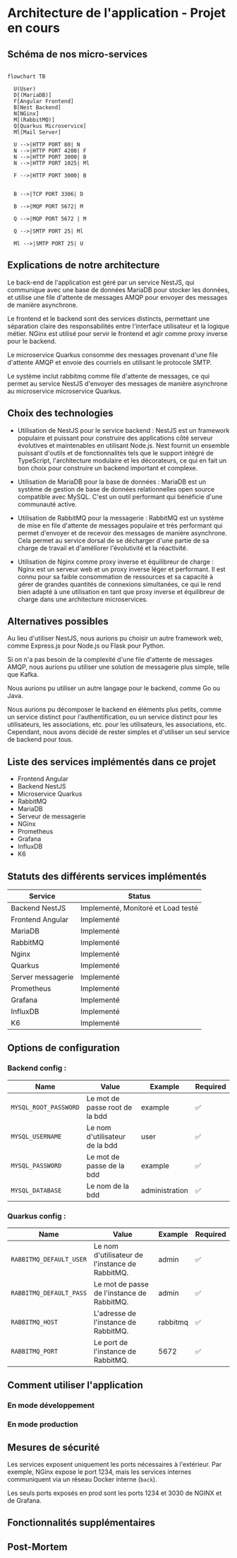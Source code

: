 # Architecture de l'application - Projet en cours

## Schéma de nos micro-services

```mermaid

flowchart TB

  U(User)
  D[(MariaDB)]
  F[Angular Frontend]
  B[Nest Backend]
  N[NGinx]
  M[(RabbitMQ)]
  Q[Quarkus Microservice]
  Ml[Mail Server]

  U -->|HTTP PORT 80| N
  N -->|HTTP PORT 4200| F
  N -->|HTTP PORT 3000| B
  N -->|HTTP PORT 1025| Ml

  F -->|HTTP PORT 3000| B


  B -->|TCP PORT 3306| D

  B -->|MQP PORT 5672| M

  Q -->|MQP PORT 5672 | M

  Q -->|SMTP PORT 25| Ml

  Ml -->|SMTP PORT 25| U

```

## Explications de notre architecture

Le back-end de l'application est géré par un service NestJS, qui communique avec une base de données MariaDB pour stocker les données, et utilise une file d'attente de messages AMQP pour envoyer des messages de manière asynchrone.

Le frontend et le backend sont des services distincts, permettant une séparation claire des responsabilités entre l'interface utilisateur et la logique métier. NGinx est utilisé pour servir le frontend et agir comme proxy inverse pour le backend.

Le microservice Quarkus consomme des messages provenant d'une file d'attente AMQP et envoie des courriels en utilisant le protocole SMTP.

Le système inclut rabbitmq comme file d'attente de messages, ce qui permet au service NestJS d'envoyer des messages de manière asynchrone au microservice microservice Quarkus.

## Choix des technologies

- Utilisation de NestJS pour le service backend : NestJS est un framework populaire et puissant pour construire des applications côté serveur évolutives et maintenables en utilisant Node.js. Nest fournit un ensemble puissant d'outils et de fonctionnalités tels que le support intégré de TypeScript, l'architecture modulaire et les décorateurs, ce qui en fait un bon choix pour construire un backend important et complexe.

- Utilisation de MariaDB pour la base de données : MariaDB est un système de gestion de base de données relationnelles open source compatible avec MySQL. C'est un outil performant qui bénéficie d'une communauté active.

- Utilisation de RabbitMQ pour la messagerie : RabbitMQ est un système de mise en file d'attente de messages populaire et très performant qui permet d'envoyer et de recevoir des messages de manière asynchrone. Cela permet au service dorsal de se décharger d'une partie de sa charge de travail et d'améliorer l'évolutivité et la réactivité.

- Utilisation de Nginx comme proxy inverse et équilibreur de charge : Nginx est un serveur web et un proxy inverse léger et performant. Il est connu pour sa faible consommation de ressources et sa capacité à gérer de grandes quantités de connexions simultanées, ce qui le rend bien adapté à une utilisation en tant que proxy inverse et équilibreur de charge dans une architecture microservices.

## Alternatives possibles

Au lieu d'utiliser NestJS, nous aurions pu choisir un autre framework web, comme Express.js pour Node.js ou Flask pour Python.

Si on n'a pas besoin de la complexité d'une file d'attente de messages AMQP, nous aurions pu utiliser une solution de messagerie plus simple, telle que Kafka.

Nous aurions pu utiliser un autre langage pour le backend, comme Go ou Java.

Nous aurions pu décomposer le backend en éléments plus petits, comme un service distinct pour l'authentification, ou un service distinct pour les utilisateurs, les associations, etc. pour les utilisateurs, les associations, etc. Cependant, nous avons décidé de rester simples et d'utiliser un seul service de backend pour tous.

## Liste des services implémentés dans ce projet

- Frontend Angular
- Backend NestJS
- Microservice Quarkus
- RabbitMQ
- MariaDB
- Serveur de messagerie
- NGinx
- Prometheus
- Grafana
- InfluxDB
- K6


## Statuts des différents services implémentés

| Service           | Status                             |
| ----------------- | ---------------------------------- |
| Backend NestJS    | Implementé, Monitoré et Load testé |
| Frontend Angular  | Implementé                         |
| MariaDB           | Implementé                         |
| RabbitMQ          | Implementé                         |
| Nginx             | Implementé                         |
| Quarkus           | Implementé                         |
| Server messagerie | Implementé                         |
| Prometheus        | Implementé                         |
| Grafana           | Implementé                         |
| InfluxDB          | Implementé                         |
| K6                | Implementé                         |

## Options de configuration

### Backend config :

| Name                  | Value                          | Example        | Required |
| --------------------- | ------------------------------ | -------------- | -------- |
| `MYSQL_ROOT_PASSWORD` | Le mot de passe root de la bdd | example        | ✅       |
| `MYSQL_USERNAME`      | Le nom d'utilisateur de la bdd | user           | ✅       |
| `MYSQL_PASSWORD`      | Le mot de passe de la bdd      | example        | ✅       |
| `MYSQL_DATABASE`      | Le nom de la bdd               | administration | ✅       |

### Quarkus config :

| Name                    | Value                                           | Example  | Required |
| ----------------------- | ----------------------------------------------- | -------- | -------- |
| `RABBITMQ_DEFAULT_USER` | Le nom d'utilisateur de l'instance de RabbitMQ. | admin    | ✅       |
| `RABBITMQ_DEFAULT_PASS` | Le mot de passe de l'instance de RabbitMQ.      | admin    | ✅       |
| `RABBITMQ_HOST`         | L'adresse de l'instance de RabbitMQ.            | rabbitmq | ✅       |
| `RABBITMQ_PORT`         | Le port de l'instance de RabbitMQ.              | 5672     | ✅       |

## Comment utiliser l'application

### En mode développement

### En mode production

## Mesures de sécurité

Les services exposent uniquement les ports nécessaires à l'extérieur. Par exemple, NGinx expose le port 1234, mais les services internes communiquent via un réseau Docker interne (`back`).

Les seuls ports exposés en prod sont les ports 1234 et 3030 de NGINX et de Grafana.

## Fonctionnalités supplémentaires

## Post-Mortem
